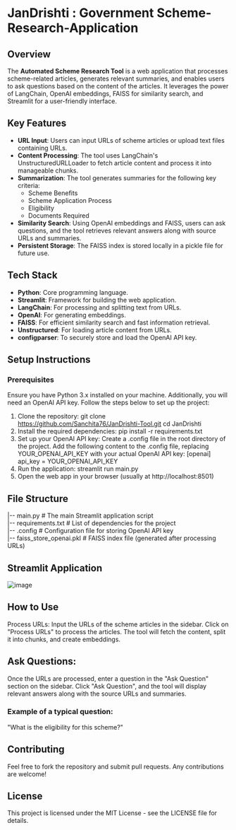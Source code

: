 # JanDrishti : Government Scheme-Research-Application
## Overview
The **Automated Scheme Research Tool** is a web application that processes scheme-related articles, generates relevant summaries, and enables users to ask questions based on the content of the articles. It leverages the power of LangChain, OpenAI embeddings, FAISS for similarity search, and Streamlit for a user-friendly interface. 

## Key Features
- **URL Input**: Users can input URLs of scheme articles or upload text files containing URLs.
- **Content Processing**: The tool uses LangChain's UnstructuredURLLoader to fetch article content and process it into manageable chunks.
- **Summarization**: The tool generates summaries for the following key criteria:
  - Scheme Benefits
  - Scheme Application Process
  - Eligibility
  - Documents Required
- **Similarity Search**: Using OpenAI embeddings and FAISS, users can ask questions, and the tool retrieves relevant answers along with source URLs and summaries.
- **Persistent Storage**: The FAISS index is stored locally in a pickle file for future use.

## Tech Stack
- **Python**: Core programming language.
- **Streamlit**: Framework for building the web application.
- **LangChain**: For processing and splitting text from URLs.
- **OpenAI**: For generating embeddings.
- **FAISS**: For efficient similarity search and fast information retrieval.
- **Unstructured**: For loading article content from URLs.
- **configparser**: To securely store and load the OpenAI API key.

## Setup Instructions
### Prerequisites
Ensure you have Python 3.x installed on your machine. Additionally, you will need an OpenAI API key. Follow the steps below to set up the project:
1. Clone the repository:
   git clone https://github.com/Sanchita76/JanDrishti-Tool.git
   cd JanDrishti
2. Install the required dependencies:
   pip install -r requirements.txt
3. Set up your OpenAI API key:
Create a .config file in the root directory of the project.
Add the following content to the .config file, replacing YOUR_OPENAI_API_KEY with your actual OpenAI API key:
 [openai]
api_key = YOUR_OPENAI_API_KEY
4. Run the application: streamlit run main.py
5. Open the web app in your browser (usually at http://localhost:8501)
## File Structure
|-- main.py                     # The main Streamlit application script<br>
|-- requirements.txt            # List of dependencies for the project<br>
|-- .config                     # Configuration file for storing OpenAI API key<br>
|-- faiss_store_openai.pkl      # FAISS index file (generated after processing URLs)<br>

## Streamlit Application
![image](https://github.com/user-attachments/assets/225bbbb4-bdc9-4230-9a2e-643f8920a5b1)
## How to Use
Process URLs:
Input the URLs of the scheme articles in the sidebar.
Click on "Process URLs" to process the articles. The tool will fetch the content, split it into chunks, and create embeddings.
## Ask Questions:
Once the URLs are processed, enter a question in the "Ask Question" section on the sidebar.
Click "Ask Question", and the tool will display relevant answers along with the source URLs and summaries.
### Example of a typical question:
"What is the eligibility for this scheme?"
## Contributing
Feel free to fork the repository and submit pull requests. Any contributions are welcome!

## License
This project is licensed under the MIT License - see the LICENSE file for details.
